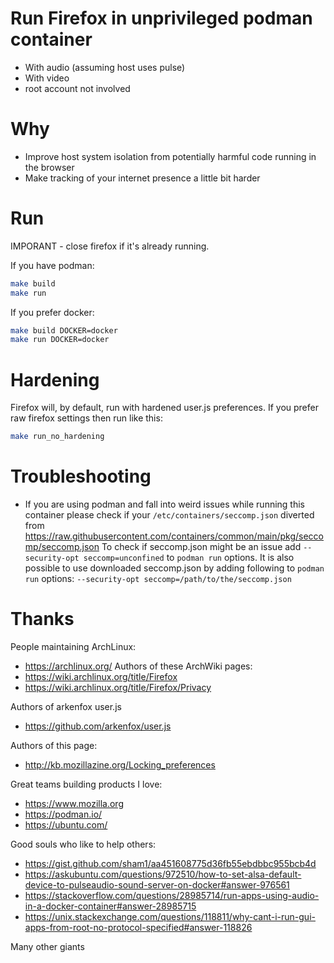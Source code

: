 # Run Firefox in unprivileged podman container

* With audio (assuming host uses pulse)
* With video
* root account not involved

# Why

* Improve host system isolation from potentially harmful code running in the browser
* Make tracking of your internet presence a little bit harder

# Run

IMPORANT - close firefox if it's already running.

If you have podman:

```bash
make build
make run
```

If you prefer docker:

```bash
make build DOCKER=docker
make run DOCKER=docker
```

# Hardening

Firefox will, by default, run with hardened user.js preferences. If you prefer raw firefox settings then run like this:

```bash
make run_no_hardening
```

# Troubleshooting

* If you are using podman and fall into weird issues while running this container please check if your `/etc/containers/seccomp.json` diverted from https://raw.githubusercontent.com/containers/common/main/pkg/seccomp/seccomp.json
To check if seccomp.json might be an issue add `--security-opt seccomp=unconfined` to `podman run` options. It is also possible to use downloaded seccomp.json by adding following to `podman run` options: `--security-opt seccomp=/path/to/the/seccomp.json`

# Thanks

People maintaining ArchLinux:
* https://archlinux.org/
Authors of these ArchWiki pages:
* https://wiki.archlinux.org/title/Firefox
* https://wiki.archlinux.org/title/Firefox/Privacy

Authors of arkenfox user.js
* https://github.com/arkenfox/user.js

Authors of this page:
* http://kb.mozillazine.org/Locking_preferences

Great teams building products I love:
* https://www.mozilla.org
* https://podman.io/
* https://ubuntu.com/

Good souls who like to help others:
* https://gist.github.com/sham1/aa451608775d36fb55ebdbbc955bcb4d
* https://askubuntu.com/questions/972510/how-to-set-alsa-default-device-to-pulseaudio-sound-server-on-docker#answer-976561
* https://stackoverflow.com/questions/28985714/run-apps-using-audio-in-a-docker-container#answer-28985715
* https://unix.stackexchange.com/questions/118811/why-cant-i-run-gui-apps-from-root-no-protocol-specified#answer-118826

Many other giants
